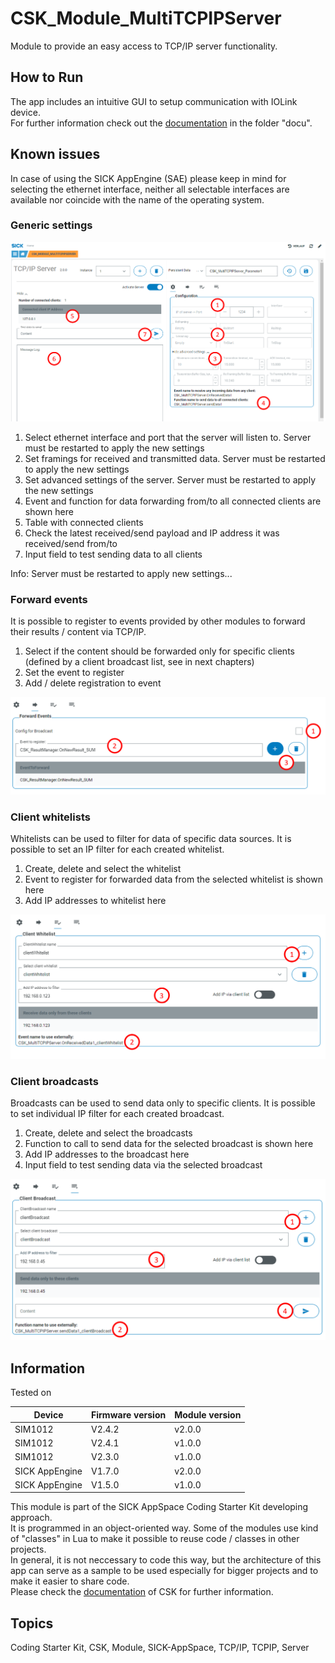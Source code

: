# CSK_Module_MultiTCPIPServer

Module to provide an easy access to TCP/IP server functionality.

## How to Run

The app includes an intuitive GUI to setup communication with IOLink device.  
For further information check out the [documentation](https://raw.githack.com/SICKAppSpaceCodingStarterKit/CSK_Module_MultiTCPIPServer/main/docu/CSK_Module_MultiTCPIPServer.html) in the folder "docu".

## Known issues

In case of using the SICK AppEngine (SAE) please keep in mind for selecting the ethernet interface, neither all selectable interfaces are available nor coincide with the name of the operating system.

### Generic settings

![plot](./docu/media/genericSettings.png)

1. Select ethernet interface and port that the server will listen to. Server must be restarted to apply the new settings
2. Set framings for received and transmitted data. Server must be restarted to apply the new settings
3. Set advanced settings of the server. Server must be restarted to apply the new settings
4. Event and function for data forwarding from/to all connected clients are shown here
5. Table with connected clients
6. Check the latest received/send payload and IP address it was received/send from/to
7. Input field to test sending data to all clients

Info: Server must be restarted to apply new settings...  

### Forward events
It is possible to register to events provided by other modules to forward their results / content via TCP/IP.  
1. Select if the content should be forwarded only for specific clients (defined by a client broadcast list, see in next chapters)
2. Set the event to register
3. Add / delete registration to event
   
![plot](./docu/media/forwardEvents.png)

### Client whitelists
Whitelists can be used to filter for data of specific data sources. It is possible to set an IP filter for each created whitelist.  
1. Create, delete and select the whitelist
2. Event to register for forwarded data from the selected whitelist is shown here
3. Add IP addresses to whitelist here
   
![plot](./docu/media/clientWhitelist.png)

### Client broadcasts
Broadcasts can be used to send data only to specific clients. It is possible to set individual IP filter for each created broadcast.  
1. Create, delete and select the broadcasts
2. Function to call to send data for the selected broadcast is shown here
3. Add IP addresses to the broadcast here
4. Input field to test sending data via the selected broadcast
   
![plot](./docu/media/clientBroadcast.png)

## Information

Tested on  

|Device|Firmware version|Module version|
|--|--|--|
|SIM1012|V2.4.2|v2.0.0|
|SIM1012|V2.4.1|v1.0.0|
|SIM1012|V2.3.0|v1.0.0|
|SICK AppEngine|V1.7.0|v2.0.0|
|SICK AppEngine|V1.5.0|v1.0.0|

This module is part of the SICK AppSpace Coding Starter Kit developing approach.  
It is programmed in an object-oriented way. Some of the modules use kind of "classes" in Lua to make it possible to reuse code / classes in other projects.  
In general, it is not neccessary to code this way, but the architecture of this app can serve as a sample to be used especially for bigger projects and to make it easier to share code.  
Please check the [documentation](https://github.com/SICKAppSpaceCodingStarterKit/.github/blob/main/docu/SICKAppSpaceCodingStarterKit_Documentation.md) of CSK for further information.  

## Topics

Coding Starter Kit, CSK, Module, SICK-AppSpace, TCP/IP, TCPIP, Server
